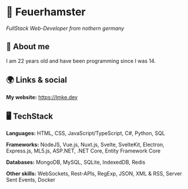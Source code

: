 # 🌈 Feuerhamster
*FullStack Web-Developer from nothern germany*

## 🙋 About me
I am 22 years old and have been programming since I was 14.

## 🌍 Links & social
**My website:** https://lmke.dev


## 🖥 TechStack
**Languages:** HTML, CSS, JavaScript/TypeScript, C#, Python, SQL

**Frameworks:** NodeJS, Vue.js, Nuxt.js, Svelte, SvelteKit, Electron, Express.js, ML5.js, ASP.NET, .NET Core, Entity Framework Core

**Databases:** MongoDB, MySQL, SQLite, IndexedDB, Redis

**Other skills:** WebSockets, Rest-APIs, RegExp, JSON, XML & RSS, Server Sent Events, Docker
